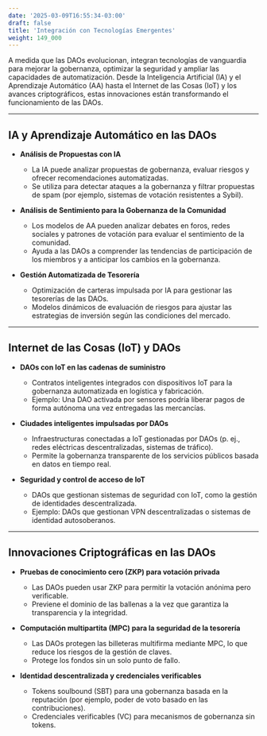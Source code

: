 ```yaml
---
date: '2025-03-09T16:55:34-03:00'
draft: false
title: 'Integración con Tecnologías Emergentes'
weight: 149_000
---
```


A medida que las DAOs evolucionan, integran tecnologías de vanguardia para mejorar la gobernanza, optimizar la seguridad y ampliar las capacidades de automatización. Desde la Inteligencia Artificial (IA) y el Aprendizaje Automático (AA) hasta el Internet de las Cosas (IoT) y los avances criptográficos, estas innovaciones están transformando el funcionamiento de las DAOs.

---

## **IA y Aprendizaje Automático en las DAOs**

- **Análisis de Propuestas con IA**
  - La IA puede analizar propuestas de gobernanza, evaluar riesgos y ofrecer recomendaciones automatizadas.
  - Se utiliza para detectar ataques a la gobernanza y filtrar propuestas de spam (por ejemplo, sistemas de votación resistentes a Sybil).

- **Análisis de Sentimiento para la Gobernanza de la Comunidad**
  - Los modelos de AA pueden analizar debates en foros, redes sociales y patrones de votación para evaluar el sentimiento de la comunidad.
  - Ayuda a las DAOs a comprender las tendencias de participación de los miembros y a anticipar los cambios en la gobernanza.

- **Gestión Automatizada de Tesorería**
  - Optimización de carteras impulsada por IA para gestionar las tesorerías de las DAOs.
  - Modelos dinámicos de evaluación de riesgos para ajustar las estrategias de inversión según las condiciones del mercado.

---

## **Internet de las Cosas (IoT) y DAOs**

- **DAOs con IoT en las cadenas de suministro**
  - Contratos inteligentes integrados con dispositivos IoT para la gobernanza automatizada en logística y fabricación.
  - Ejemplo: Una DAO activada por sensores podría liberar pagos de forma autónoma una vez entregadas las mercancías.

- **Ciudades inteligentes impulsadas por DAOs**
  - Infraestructuras conectadas a IoT gestionadas por DAOs (p. ej., redes eléctricas descentralizadas, sistemas de tráfico).
  - Permite la gobernanza transparente de los servicios públicos basada en datos en tiempo real.

- **Seguridad y control de acceso de IoT**
  - DAOs que gestionan sistemas de seguridad con IoT, como la gestión de identidades descentralizada.
  - Ejemplo: DAOs que gestionan VPN descentralizadas o sistemas de identidad autosoberanos.

---

## **Innovaciones Criptográficas en las DAOs**

- **Pruebas de conocimiento cero (ZKP) para votación privada**
  - Las DAOs pueden usar ZKP para permitir la votación anónima pero verificable.
  - Previene el dominio de las ballenas a la vez que garantiza la transparencia y la integridad.

- **Computación multipartita (MPC) para la seguridad de la tesorería**
  - Las DAOs protegen las billeteras multifirma mediante MPC, lo que reduce los riesgos de la gestión de claves.
  - Protege los fondos sin un solo punto de fallo.

- **Identidad descentralizada y credenciales verificables**
  - Tokens soulbound (SBT) para una gobernanza basada en la reputación (por ejemplo, poder de voto basado en las contribuciones).
  - Credenciales verificables (VC) para mecanismos de gobernanza sin tokens.